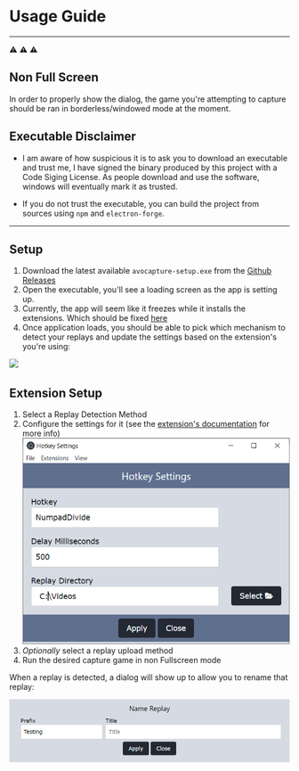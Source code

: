 # Usage Guide

--- 
:warning: :warning: :warning: 

## Non Full Screen

In order to properly show the dialog, the game you're attempting to capture should be ran in borderless/windowed mode at the moment.

## Executable Disclaimer

* I am aware of how suspicious it is to ask you to download an executable and trust me, I have signed the binary produced by this project with a Code Siging License. As people download and use the software, windows will eventually mark it as trusted.

* If you do not trust the executable, you can build the project from sources using `npm` and `electron-forge`.
---

## Setup

1. Download the latest available `avocapture-setup.exe` from the [Github Releases](https://github.com/AnEmortalKid/avocapture/releases)
2. Open the executable, you'll see a loading screen as the app is setting up. 
3. Currently, the app will seem like it freezes while it installs the extensions. Which should be fixed [here](https://github.com/AnEmortalKid/avocapture/issues/15)
4. Once application loads, you should be able to pick which mechanism to detect your replays and update the settings based on the extension's you're using:

![](./usage/images/app.PNG)


## Extension Setup

1. Select a Replay Detection Method
  1. Configure the settings for it (see the [extension's documentation](./extensions/README.md) for more info)
![](./usage/imgs/settings_example.PNG)
2. _Optionally_ select a replay upload method
3. Run the desired capture game in non Fullscreen mode

When a replay is detected, a dialog will show up to allow you to rename that replay:

![](./usage/imgs/dialog_example.PNG)
